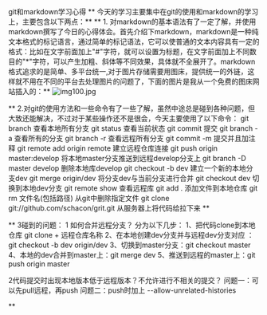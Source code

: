 git和markdown学习心得
** 今天的学习主要集中在git的使用和markdown的学习上，主要包含以下两点：**
** 1. 对markdown的基本语法有了一定了解，并使用markdown撰写了今日的心得体会。首先介绍下markdown，markdown是一种纯文本格式的标记语言，通过简单的标记语法，它可以使普通的文本内容具有一定的格式：比如在文字前面加上"#"字符，就可以设置为标题，在文字前面加上不同数目的"*"字符，可以产生加粗、斜体等不同效果，具体就不全展开了。markdown格式追求的是简单、多平台统一,对于图片存储需要用图床，提供统一的外链，这样就不用在不同的平台去处理图片的问题了，下面的图片是我从一个免费的图床网站插入的：**
 ![img100.jpg](https://i.loli.net/2020/08/20/gUSbzGHqtMfni3h.jpg)

** 2.对git的使用方法和一些命令有了一些了解，虽然中途总是碰到各种问题，但大致还能解决，不过对于某些操作还不是很会，今天主要使用了以下命令：
git branch 查看本地所有分支
git status 查看当前状态
git commit 提交
git branch -a 查看所有的分支
git branch -r 查看远程所有分支
git commit -m  提交并且加注释
git remote add origin remote 建立远程仓库连接
git push origin master:develop  将本地master分支推送到远程develop分支上
git branch -D master develop 删除本地库develop
git checkout -b dev 建立一个新的本地分支dev
git merge origin/dev 将分支dev与当前分支进行合并
git checkout dev 切换到本地dev分支
git remote show 查看远程库
git add .   添加文件到本地仓库
git rm 文件名(包括路径) 从git中删除指定文件
git clone git://github.com/schacon/grit.git 从服务器上将代码给拉下来
 **  

**  3碰到的问题： 
1 如何合并远程分支？ 
分为以下几步：
1、把代码clone到本地仓库 git clone + 远程仓库名称
2、在本地创建dev分支并与远程dev分支对应 ：git checkout -b dev origin/dev
3、切换到master分支：git checkout master
4、本地的dev合并到master上：git merge dev
5、推送到远程的master上：git push origin master   

2代码提交时出现本地版本低于远程版本？不允许进行不相关的提交？
问题一：可以先pull远程，再push
问题二：push时加上  --allow-unrelated-histories

  **



